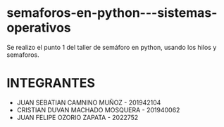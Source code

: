 # semaforos-en-python---sistemas-operativos
Se realizo el punto 1 del taller de semáforo en python, usando los hilos y semaforos.

# INTEGRANTES 
* JUAN SEBATIAN CAMNINO MUÑOZ - 201942104
* CRISTIAN DUVAN MACHADO MOSQUERA - 201940062
* JUAN FELIPE OZORIO ZAPATA - 2022752
